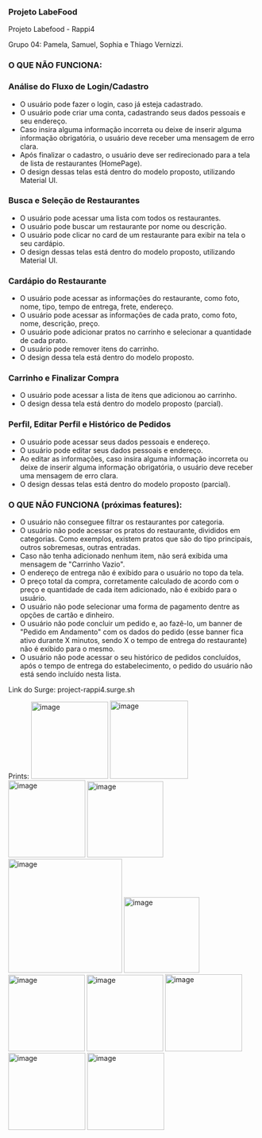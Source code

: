 ### Projeto LabeFood

Projeto Labefood - Rappi4

Grupo 04: Pamela, Samuel, Sophia e Thiago Vernizzi.

### O QUE NÃO FUNCIONA:

### Análise do Fluxo de Login/Cadastro

- O usuário pode fazer o login, caso já esteja cadastrado.
- O usuário pode criar uma conta, cadastrando seus dados pessoais e seu endereço.
- Caso insira alguma informação incorreta ou deixe de inserir alguma informação obrigatória, o usuário deve receber uma mensagem de erro clara.
- Após finalizar o cadastro, o usuário deve ser redirecionado para a tela de lista de restaurantes (HomePage).
- O design dessas telas está dentro do modelo proposto, utilizando Material UI.

### Busca e Seleção de Restaurantes

- O usuário pode acessar uma lista com todos os restaurantes.
- O usuário pode buscar um restaurante por nome ou descrição.
- O usuário pode clicar no card de um restaurante para exibir na tela o seu cardápio.
- O design dessas telas está dentro do modelo proposto, utilizando Material UI.

### Cardápio do Restaurante

- O usuário pode acessar as informações do restaurante, como foto, nome, tipo, tempo de entrega, frete, endereço.
- O usuário pode acessar as informações de cada prato, como foto, nome, descrição, preço.
- O usuário pode adicionar pratos no carrinho e selecionar a quantidade de cada prato.
- O usuário pode remover itens do carrinho.
- O design dessa tela está dentro do modelo proposto.

### Carrinho e Finalizar Compra

- O usuário pode acessar a lista de itens que adicionou ao carrinho. 
- O design dessa tela está dentro do modelo proposto (parcial).

### Perfil, Editar Perfil e Histórico de Pedidos

- O usuário pode acessar seus dados pessoais e endereço.
- O usuário pode editar seus dados pessoais e endereço.
- Ao editar as informações, caso insira alguma informação incorreta ou deixe de inserir alguma informação obrigatória, o usuário deve receber uma mensagem de erro clara.
- O design dessas telas está dentro do modelo proposto (parcial).

### O QUE NÃO FUNCIONA (próximas features):

- O usuário não conseguee filtrar os restaurantes por categoria.
- O usuário não pode acessar os pratos do restaurante, divididos em categorias. Como exemplos, existem pratos que são do tipo principais, outros sobremesas, outras entradas.
- Caso não tenha adicionado nenhum item, não será exibida uma mensagem de "Carrinho Vazio".
- O endereço de entrega não é exibido para o usuário no topo da tela.
- O preço total da compra, corretamente calculado de acordo com o preço e quantidade de cada item adicionado, não é exibido para o usuário.
- O usuário não pode selecionar uma forma de pagamento dentre as opções de cartão e dinheiro.
- O usuário não pode concluir um pedido e, ao fazê-lo, um banner de "Pedido em Andamento" com os dados do pedido (esse banner fica ativo durante X minutos, sendo X o tempo de entrega do restaurante) não é exibido para o mesmo.
- O usuário não pode acessar o seu histórico de pedidos concluídos, após o tempo de entrega do estabelecimento, o pedido do usuário não está sendo incluído nesta lista.

Link do Surge: project-rappi4.surge.sh

Prints:
<img width="155" alt="image" src="https://user-images.githubusercontent.com/95821657/174526424-f7e39d12-a0a7-422a-81db-f5f0295c0d23.png">
<img width="157" alt="image" src="https://user-images.githubusercontent.com/95821657/174526106-1c5cf3dc-dd77-44e4-b199-b481ac0a9bfd.png">
<img width="155" alt="image" src="https://user-images.githubusercontent.com/95821657/174526283-8b1ee19c-b57f-48b1-8a55-cb5d905e7fd4.png">
<img width="153" alt="image" src="https://user-images.githubusercontent.com/95821657/174526173-47086823-dd1d-43a8-b4e1-af740f08fb06.png">
<img width="229" alt="image" src="https://user-images.githubusercontent.com/95821657/174526500-9a1f312b-a6b5-41de-9a54-83aa8c175bde.png">
<img width="152" alt="image" src="https://user-images.githubusercontent.com/95821657/174526646-b48b399b-6405-47cf-89a2-ed287e741be6.png">
<img width="154" alt="image" src="https://user-images.githubusercontent.com/95821657/174526746-3a32fc0d-3255-42b1-a7de-c607afbf0c8d.png">
<img width="154" alt="image" src="https://user-images.githubusercontent.com/95821657/174526791-80fc00d9-f933-427f-83a4-6c7a99d226cb.png">
<img width="155" alt="image" src="https://user-images.githubusercontent.com/95821657/174527028-c2b6c038-0cc2-4429-8823-f16e5383fa8c.png">
<img width="155" alt="image" src="https://user-images.githubusercontent.com/95821657/174527125-e1be3db5-3d37-471e-b39b-84c23c3bc74a.png">
<img width="155" alt="image" src="https://user-images.githubusercontent.com/95821657/174527178-6a1f97da-4444-4cea-b202-c21cca0076fb.png">





